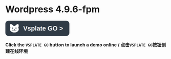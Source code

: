 # Wordpress 4.9.6-fpm

<a href="https://www.vsplate.com/?docker-compose=https://github.com/vsplate/dcenvs/wordpress/4.9.6-fpm"><img alt="VSPLATE GO" src="https://raw.githubusercontent.com/vsplate/images/master/vsgo_btn.png" width="200px"></a>

**Click the `VSPLATE GO` button to launch a demo online / 点击`VSPLATE GO`按钮创建在线环境**